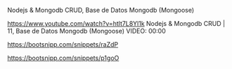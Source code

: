 Nodejs & Mongodb CRUD, Base de Datos Mongodb (Mongoose)

https://www.youtube.com/watch?v=htlt7L8Yl1k
Nodejs & Mongodb CRUD | 11, Base de Datos Mongodb (Mongoose)
VIDEO: 00:00



https://bootsnipp.com/snippets/raZdP

https://bootsnipp.com/snippets/p1goO